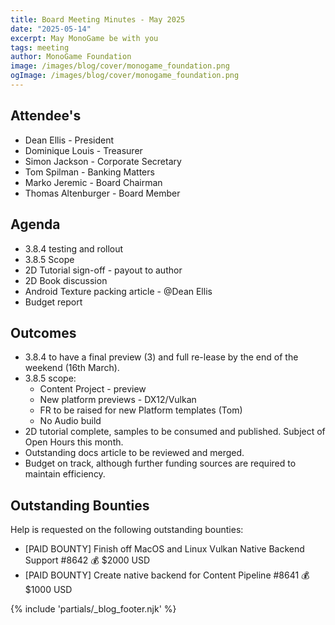 ```yaml
---
title: Board Meeting Minutes - May 2025
date: "2025-05-14"
excerpt: May MonoGame be with you
tags: meeting
author: MonoGame Foundation
image: /images/blog/cover/monogame_foundation.png
ogImage: /images/blog/cover/monogame_foundation.png
---
```


## Attendee's

- Dean Ellis - President
- Dominique Louis - Treasurer
- Simon Jackson - Corporate Secretary
- Tom Spilman - Banking Matters
- Marko Jeremic - Board Chairman
- Thomas Altenburger - Board Member

## Agenda

- 3.8.4 testing and rollout
- 3.8.5 Scope
- 2D Tutorial sign-off - payout to author
- 2D Book discussion
- Android Texture packing article - @Dean Ellis
- Budget report

## Outcomes

- 3.8.4 to have a final preview (3) and full re-lease by the end of the weekend (16th March).
- 3.8.5 scope:
  - Content Project - preview
  - New platform previews - DX12/Vulkan
  - FR to be raised for new Platform templates (Tom)
  - No Audio build
- 2D tutorial complete, samples to be consumed and published.  Subject of Open Hours this month.
- Outstanding docs article to be reviewed and merged.
- Budget on track, although further funding sources are required to maintain efficiency.

## Outstanding Bounties

Help is requested on the following outstanding bounties:

- [PAID BOUNTY] Finish off MacOS and Linux Vulkan Native Backend Support #8642 💰 $2000 USD
- [PAID BOUNTY] Create native backend for Content Pipeline #8641 💰 $1000 USD

{% include 'partials/_blog_footer.njk' %}
